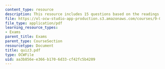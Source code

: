 ```yaml
---
content_type: resource
description: This resource includes 15 questions based on the readings of course textbook.
file: https://ol-ocw-studio-app-production.s3.amazonaws.com/courses/9-00-introduction-to-psychology-fall-2004/aa3b856ee366b1706d33cf42fc5b4209_quiz3.pdf
file_type: application/pdf
learning_resource_types:
- Exams
parent_title: Exams
parent_type: CourseSection
resourcetype: Document
title: quiz3.pdf
type: OCWFile
uid: aa3b856e-e366-b170-6d33-cf42fc5b4209
---
```

